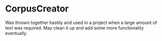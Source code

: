 # CorpusCreator

Was thrown together hastily and used in a project when a large amount of text was required. May clean it up and add some more functionality eventually. 
